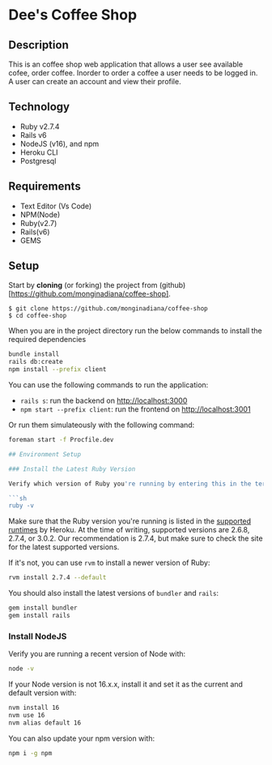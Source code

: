 # Dee's Coffee Shop

## Description

This is an coffee shop web application that allows a user see available cofee, order coffee. Inorder to order a coffee a user needs to be logged in. A user can create an account and view their profile.

## Technology

- Ruby v2.7.4
- Rails v6
- NodeJS (v16), and npm
- Heroku CLI
- Postgresql

## Requirements

- Text Editor (Vs Code)
- NPM(Node)
- Ruby(v2.7)
- Rails(v6)
- GEMS

## Setup

Start by **cloning** (or forking) the project from (github)[https://github.com/monginadiana/coffee-shop].

```console
$ git clone https://github.com/monginadiana/coffee-shop
$ cd coffee-shop
```


When you are in the project directory run the below commands to install the required dependencies

```sh
bundle install
rails db:create
npm install --prefix client
```

You can use the following commands to run the application:

- `rails s`: run the backend on [http://localhost:3000](http://localhost:3000)
- `npm start --prefix client`: run the frontend on
  [http://localhost:3001](http://localhost:3001)

Or run them simulateously with the following command:

```sh
foreman start -f Procfile.dev

## Environment Setup

### Install the Latest Ruby Version

Verify which version of Ruby you're running by entering this in the terminal:

```sh
ruby -v
```

Make sure that the Ruby version you're running is listed in the [supported
runtimes][] by Heroku. At the time of writing, supported versions are 2.6.8,
2.7.4, or 3.0.2. Our recommendation is 2.7.4, but make sure to check the site
for the latest supported versions.

If it's not, you can use `rvm` to install a newer version of Ruby:

```sh
rvm install 2.7.4 --default
```

You should also install the latest versions of `bundler` and `rails`:

```sh
gem install bundler
gem install rails
```

[supported runtimes]: https://devcenter.heroku.com/articles/ruby-support#supported-runtimes

### Install NodeJS

Verify you are running a recent version of Node with:

```sh
node -v
```

If your Node version is not 16.x.x, install it and set it as the current and
default version with:

```sh
nvm install 16
nvm use 16
nvm alias default 16
```

You can also update your npm version with:

```sh
npm i -g npm
```


